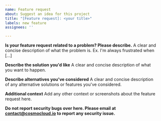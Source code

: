 ```yaml
---
name: Feature request
about: Suggest an idea for this project
title: "[Feature request]: <your title>"
labels: new feature
assignees: ''

---
```


**Is your feature request related to a problem? Please describe.**
A clear and concise description of what the problem is. Ex. I'm always frustrated when [...]

**Describe the solution you'd like**
A clear and concise description of what you want to happen.

**Describe alternatives you've considered**
A clear and concise description of any alternative solutions or features you've considered.

**Additional context**
Add any other context or screenshots about the feature request here.

**Do not report security bugs over here. Please email at <contact@cosmocloud.io> to report any security issue.**
